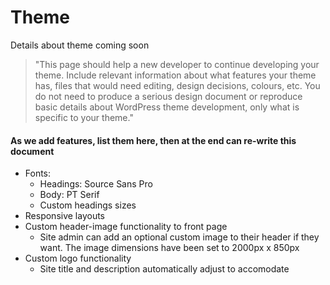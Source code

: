 # Theme
Details about theme coming soon
> "This page should help a new developer to continue developing your theme. Include relevant information about what features your theme has, files that would need editing, design decisions, colours, etc. You do not need to produce a serious design document or reproduce basic details about WordPress theme development, only what is specific to your theme."

#### As we add features, list them here, then at the end can re-write this document
* Fonts:
  * Headings: Source Sans Pro
  * Body: PT Serif
  * Custom headings sizes
* Responsive layouts
* Custom header-image functionality to front page
  * Site admin can add an optional custom image to their header if they want. The image dimensions have been set to 2000px x 850px
* Custom logo functionality
  * Site title and description automatically adjust to accomodate

